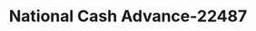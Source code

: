 ---
f_zip-code: 60915
f_state-code: IL
title: National Cash Advance-22487
f_phone: 815-936-1024
f_city-only: Bradley
f_address: 339 South Kennedy Drive Bradley
f_location-unique-id: '22487'
slug: national-cash-advance-22487
updated-on: '2024-05-30T13:46:58.046Z'
created-on: '2024-05-30T13:36:59.803Z'
published-on: '2024-05-30T13:54:32.469Z'
f_city-state: cms/city/bradley-il.md
f_company: cms/company/national-cash-advance.md
f_state: cms/state/illinois.md
layout: '[payday-loan].html'
tags: payday-loan
---